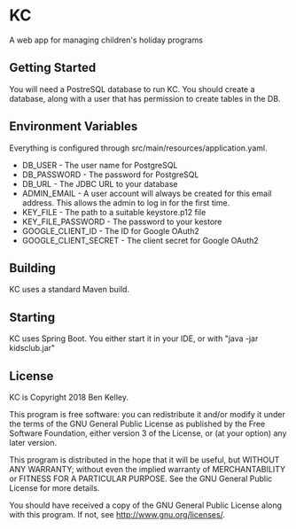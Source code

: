 # KC
A web app for managing children's holiday programs

## Getting Started

You will need a PostreSQL database to run KC. You should
create a database, along with a user that has permission to create
tables in the DB.

## Environment Variables

Everything is configured through src/main/resources/application.yaml.

* DB_USER - The user name for PostgreSQL
* DB_PASSWORD - The password for PostgreSQL
* DB_URL - The JDBC URL to your database
* ADMIN_EMAIL - A user account will always be created for this
email address. This allows the admin to log in for the first time.
* KEY_FILE - The path to a suitable keystore.p12 file
* KEY_FILE_PASSWORD - The password to your kestore
* GOOGLE_CLIENT_ID - The ID for Google OAuth2
* GOOGLE_CLIENT_SECRET - The client secret for Google OAuth2
## Building

KC uses a standard Maven build.

## Starting

KC uses Spring Boot. You either start it in your IDE,
or with "java -jar kidsclub.jar"

## License

KC is Copyright 2018 Ben Kelley.

This program is free software: you can redistribute it and/or modify
it under the terms of the GNU General Public License as published by
the Free Software Foundation, either version 3 of the License, or
(at your option) any later version.

This program is distributed in the hope that it will be useful,
but WITHOUT ANY WARRANTY; without even the implied warranty of
MERCHANTABILITY or FITNESS FOR A PARTICULAR PURPOSE.  See the
GNU General Public License for more details.

You should have received a copy of the GNU General Public License
along with this program.  If not, see <http://www.gnu.org/licenses/>.
